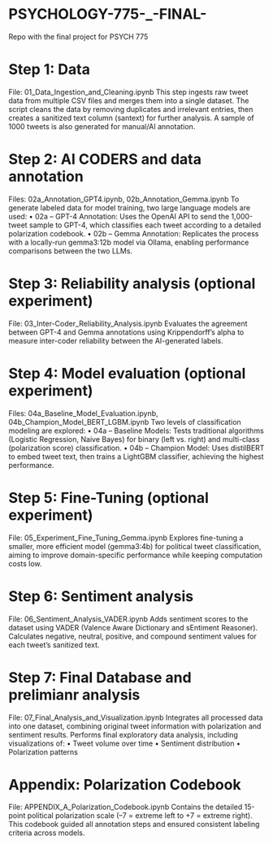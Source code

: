 # PSYCHOLOGY-775-_-FINAL-
Repo with the final project for PSYCH 775

# Step 1: Data 
File: 01_Data_Ingestion_and_Cleaning.ipynb
This step ingests raw tweet data from multiple CSV files and merges them into a single dataset. The script cleans the data by removing duplicates and irrelevant entries, then creates a sanitized text column (santext) for further analysis. A sample of 1000 tweets is also generated for manual/AI annotation.


# Step 2: AI CODERS and data annotation
Files: 02a_Annotation_GPT4.ipynb, 02b_Annotation_Gemma.ipynb
To generate labeled data for model training, two large language models are used:
	•	02a – GPT-4 Annotation: Uses the OpenAI API to send the 1,000-tweet sample to GPT-4, which classifies each tweet according to a detailed polarization codebook.
	•	02b – Gemma Annotation: Replicates the process with a locally-run gemma3:12b model via Ollama, enabling performance comparisons between the two LLMs.

# Step 3: Reliability analysis (optional experiment)
File: 03_Inter-Coder_Reliability_Analysis.ipynb
Evaluates the agreement between GPT-4 and Gemma annotations using Krippendorff’s alpha to measure inter-coder reliability between the AI-generated labels.

# Step 4: Model evaluation  (optional experiment)
Files: 04a_Baseline_Model_Evaluation.ipynb, 04b_Champion_Model_BERT_LGBM.ipynb
Two levels of classification modeling are explored:
	•	04a – Baseline Models: Tests traditional algorithms (Logistic Regression, Naive Bayes) for binary (left vs. right) and multi-class (polarization score) classification.
	•	04b – Champion Model: Uses distilBERT to embed tweet text, then trains a LightGBM classifier, achieving the highest performance.

# Step 5: Fine-Tuning  (optional experiment)
File: 05_Experiment_Fine_Tuning_Gemma.ipynb
Explores fine-tuning a smaller, more efficient model (gemma3:4b) for political tweet classification, aiming to improve domain-specific performance while keeping computation costs low.

# Step 6: Sentiment analysis
File: 06_Sentiment_Analysis_VADER.ipynb
Adds sentiment scores to the dataset using VADER (Valence Aware Dictionary and sEntiment Reasoner). Calculates negative, neutral, positive, and compound sentiment values for each tweet’s sanitized text.

# Step 7: Final Database and prelimianr analysis
File: 07_Final_Analysis_and_Visualization.ipynb
Integrates all processed data into one dataset, combining original tweet information with polarization and sentiment results. Performs final exploratory data analysis, including visualizations of:
	•	Tweet volume over time
	•	Sentiment distribution
	•	Polarization patterns


# Appendix: Polarization Codebook
File: APPENDIX_A_Polarization_Codebook.ipynb
Contains the detailed 15-point political polarization scale (–7 = extreme left to +7 = extreme right). This codebook guided all annotation steps and ensured consistent labeling criteria across models.
